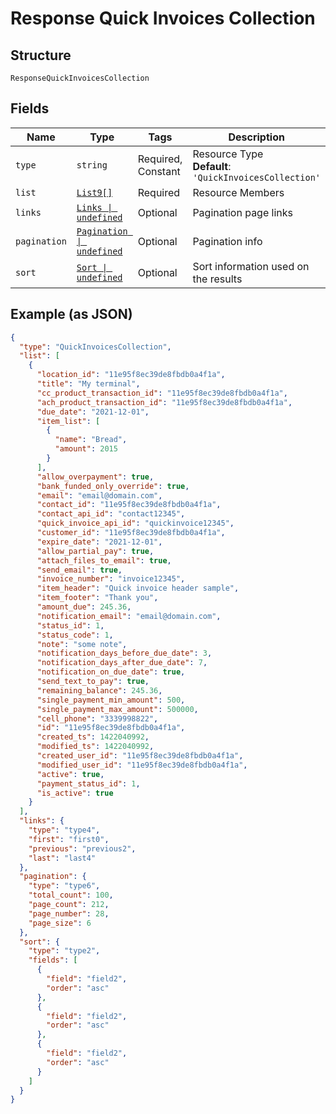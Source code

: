 
# Response Quick Invoices Collection

## Structure

`ResponseQuickInvoicesCollection`

## Fields

| Name | Type | Tags | Description |
|  --- | --- | --- | --- |
| `type` | `string` | Required, Constant | Resource Type<br>**Default**: `'QuickInvoicesCollection'` |
| `list` | [`List9[]`](../../doc/models/list-9.md) | Required | Resource Members |
| `links` | [`Links \| undefined`](../../doc/models/links.md) | Optional | Pagination page links |
| `pagination` | [`Pagination \| undefined`](../../doc/models/pagination.md) | Optional | Pagination info |
| `sort` | [`Sort \| undefined`](../../doc/models/sort.md) | Optional | Sort information used on the results |

## Example (as JSON)

```json
{
  "type": "QuickInvoicesCollection",
  "list": [
    {
      "location_id": "11e95f8ec39de8fbdb0a4f1a",
      "title": "My terminal",
      "cc_product_transaction_id": "11e95f8ec39de8fbdb0a4f1a",
      "ach_product_transaction_id": "11e95f8ec39de8fbdb0a4f1a",
      "due_date": "2021-12-01",
      "item_list": [
        {
          "name": "Bread",
          "amount": 2015
        }
      ],
      "allow_overpayment": true,
      "bank_funded_only_override": true,
      "email": "email@domain.com",
      "contact_id": "11e95f8ec39de8fbdb0a4f1a",
      "contact_api_id": "contact12345",
      "quick_invoice_api_id": "quickinvoice12345",
      "customer_id": "11e95f8ec39de8fbdb0a4f1a",
      "expire_date": "2021-12-01",
      "allow_partial_pay": true,
      "attach_files_to_email": true,
      "send_email": true,
      "invoice_number": "invoice12345",
      "item_header": "Quick invoice header sample",
      "item_footer": "Thank you",
      "amount_due": 245.36,
      "notification_email": "email@domain.com",
      "status_id": 1,
      "status_code": 1,
      "note": "some note",
      "notification_days_before_due_date": 3,
      "notification_days_after_due_date": 7,
      "notification_on_due_date": true,
      "send_text_to_pay": true,
      "remaining_balance": 245.36,
      "single_payment_min_amount": 500,
      "single_payment_max_amount": 500000,
      "cell_phone": "3339998822",
      "id": "11e95f8ec39de8fbdb0a4f1a",
      "created_ts": 1422040992,
      "modified_ts": 1422040992,
      "created_user_id": "11e95f8ec39de8fbdb0a4f1a",
      "modified_user_id": "11e95f8ec39de8fbdb0a4f1a",
      "active": true,
      "payment_status_id": 1,
      "is_active": true
    }
  ],
  "links": {
    "type": "type4",
    "first": "first0",
    "previous": "previous2",
    "last": "last4"
  },
  "pagination": {
    "type": "type6",
    "total_count": 100,
    "page_count": 212,
    "page_number": 28,
    "page_size": 6
  },
  "sort": {
    "type": "type2",
    "fields": [
      {
        "field": "field2",
        "order": "asc"
      },
      {
        "field": "field2",
        "order": "asc"
      },
      {
        "field": "field2",
        "order": "asc"
      }
    ]
  }
}
```

